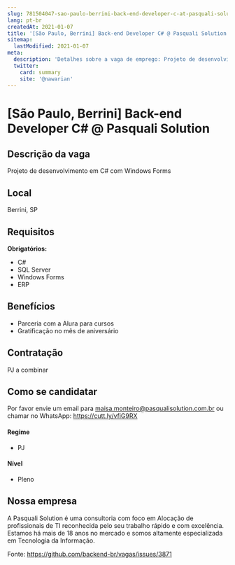 ```yaml
---
slug: 781504047-sao-paulo-berrini-back-end-developer-c-at-pasquali-solution
lang: pt-br
createdAt: 2021-01-07
title: '[São Paulo, Berrini] Back-end Developer C# @ Pasquali Solution - Vaga de Emprego'
sitemap:
  lastModified: 2021-01-07
meta:
  description: 'Detalhes sobre a vaga de emprego: Projeto de desenvolvimento em C# com Windows Forms'
  twitter:
    card: summary
    site: '@nawarian'
---
```


# [São Paulo, Berrini] Back-end Developer C# @ Pasquali Solution



## Descrição da vaga

Projeto de desenvolvimento em C# com Windows Forms

## Local

Berrini, SP

## Requisitos

**Obrigatórios:**
- C#
- SQL Server
- Windows Forms
- ERP

## Benefícios

- Parceria com a Alura para cursos
- Gratificação no mês de aniversário

## Contratação

PJ a combinar

## Como se candidatar

Por favor envie um email para maisa.monteiro@pasqualisolution.com.br ou chamar no WhatsApp:  https://cutt.ly/vfiG9RX

#### Regime

- PJ

#### Nível

- Pleno


## Nossa empresa

A Pasquali Solution é uma consultoria com foco em Alocação de profissionais de TI reconhecida pelo seu trabalho rápido e com excelência.
Estamos há mais de 18 anos no mercado e somos altamente especializada em Tecnologia da Informação.





Fonte: https://github.com/backend-br/vagas/issues/3871